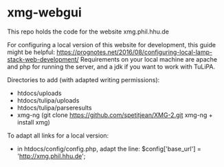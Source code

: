 # xmg-webgui

This repo holds the code for the website xmg.phil.hhu.de 

For configuring a local version of this website for development, this guide might be helpful: https://prognotes.net/2016/08/configuring-local-lamp-stack-web-development/  Requirements on your local machine are apache and php for running the server, and a jdk if you want to work with TuLiPA.

Directories to add (with adapted writing permissions):
- htdocs/uploads
- htdocs/tulipa/uploads
- htdocs/tulipa/parseresults
- xmg-ng (git clone https://github.com/spetitjean/XMG-2.git xmg-ng + install xmg)

To adapt all links for a local version:
- in htdocs/config/config.php, adapt the line:
    $config['base_url'] = 'http://xmg.phil.hhu.de';

